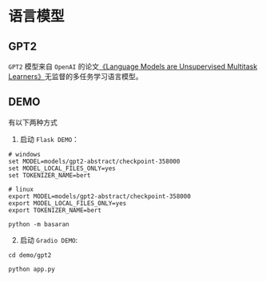 # 语言模型

## GPT2

`GPT2` 模型来自 `OpenAI` 的论文[《Language Models are Unsupervised Multitask Learners》](https://d4mucfpksywv.cloudfront.net/better-language-models/language-models.pdf)无监督的多任务学习语言模型。

## DEMO

有以下两种方式

1. 启动 `Flask DEMO`：

```commandline
# windows
set MODEL=models/gpt2-abstract/checkpoint-358000
set MODEL_LOCAL_FILES_ONLY=yes
set TOKENIZER_NAME=bert

# linux
export MODEL=models/gpt2-abstract/checkpoint-358000
export MODEL_LOCAL_FILES_ONLY=yes
export TOKENIZER_NAME=bert

python -m basaran 
```

2. 启动 `Gradio DEMO`:

```commandline
cd demo/gpt2

python app.py
```